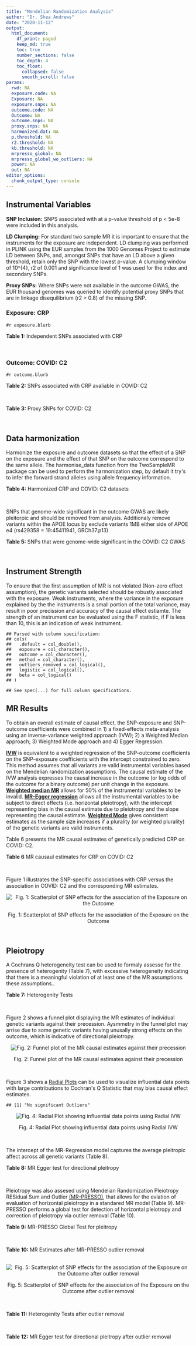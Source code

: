 ```yaml
---
title: "Mendelian Randomization Analysis"
author: "Dr. Shea Andrews"
date: "2020-11-12"
output:
  html_document:
    df_print: paged
    keep_md: true
    toc: true
    number_sections: false
    toc_depth: 4
    toc_float:
      collapsed: false
      smooth_scroll: false
params:
  rwd: NA
  exposure.code: NA
  Exposure: NA
  exposure.snps: NA
  outcome.code: NA
  Outcome: NA
  outcome.snps: NA
  proxy.snps: NA
  harmonized.dat: NA
  p.threshold: NA
  r2.threshold: NA
  kb.threshold: NA
  mrpresso_global: NA
  mrpresso_global_wo_outliers: NA
  power: NA
  out: NA
editor_options:
  chunk_output_type: console
---
```







## Instrumental Variables
**SNP Inclusion:** SNPS associated with at a p-value threshold of p < 5e-8 were included in this analysis.
<br>

**LD Clumping:** For standard two sample MR it is important to ensure that the instruments for the exposure are independent. LD clumping was performed in PLINK using the EUR samples from the 1000 Genomes Project to estimate LD between SNPs, and, amongst SNPs that have an LD above a given threshold, retain only the SNP with the lowest p-value. A clumping window of 10^{4}, r2 of 0.001 and significance level of 1 was used for the index and secondary SNPs.
<br>

**Proxy SNPs:** Where SNPs were not available in the outcome GWAS, the EUR thousand genomes was queried to identify potential proxy SNPs that are in linkage disequilibrium (r2 > 0.8) of the missing SNP.
<br>

### Exposure: CRP
`#r exposure.blurb`
<br>

**Table 1:** Independent SNPs associated with CRP
<div data-pagedtable="false">
  <script data-pagedtable-source type="application/json">
{"columns":[{"label":["SNP"],"name":[1],"type":["chr"],"align":["left"]},{"label":["CHROM"],"name":[2],"type":["dbl"],"align":["right"]},{"label":["POS"],"name":[3],"type":["dbl"],"align":["right"]},{"label":["REF"],"name":[4],"type":["chr"],"align":["left"]},{"label":["ALT"],"name":[5],"type":["chr"],"align":["left"]},{"label":["AF"],"name":[6],"type":["dbl"],"align":["right"]},{"label":["BETA"],"name":[7],"type":["dbl"],"align":["right"]},{"label":["SE"],"name":[8],"type":["dbl"],"align":["right"]},{"label":["Z"],"name":[9],"type":["dbl"],"align":["right"]},{"label":["P"],"name":[10],"type":["dbl"],"align":["right"]},{"label":["N"],"name":[11],"type":["dbl"],"align":["right"]},{"label":["TRAIT"],"name":[12],"type":["chr"],"align":["left"]}],"data":[{"1":"rs75460349","2":"1","3":"27180088","4":"A","5":"C","6":"0.0261343","7":"-0.0865","8":"0.0139","9":"-6.223020","10":"4.876703e-10","11":"204402","12":"crp"},{"1":"rs4660293","2":"1","3":"40028180","4":"A","5":"G","6":"0.2534420","7":"0.0375","8":"0.0049","9":"7.653060","10":"1.962504e-14","11":"204402","12":"crp"},{"1":"rs13375019","2":"1","3":"66123136","4":"G","5":"C","6":"0.4093060","7":"-0.1037","8":"0.0042","9":"-24.690476","10":"1.353580e-134","11":"204402","12":"crp"},{"1":"rs469773","2":"1","3":"91530259","4":"C","5":"T","6":"0.1543770","7":"-0.0339","8":"0.0051","9":"-6.647059","10":"2.990076e-11","11":"204402","12":"crp"},{"1":"rs2228145","2":"1","3":"154426970","4":"A","5":"C","6":"0.3575370","7":"-0.0899","8":"0.0042","9":"-21.404800","10":"1.206354e-101","11":"204402","12":"crp"},{"1":"rs144970957","2":"1","3":"159514964","4":"T","5":"C","6":"0.0457184","7":"-0.1609","8":"0.0146","9":"-11.020500","10":"3.042016e-28","11":"204402","12":"crp"},{"1":"rs148692790","2":"1","3":"159574640","4":"C","5":"T","6":"0.0266594","7":"0.1346","8":"0.0169","9":"7.964497","10":"1.658972e-15","11":"204402","12":"crp"},{"1":"rs139779660","2":"1","3":"159579230","4":"C","5":"T","6":"0.0115370","7":"0.1275","8":"0.0140","9":"9.107143","10":"8.457998e-20","11":"204402","12":"crp"},{"1":"rs2592887","2":"1","3":"159652939","4":"C","5":"T","6":"0.4187020","7":"-0.1578","8":"0.0042","9":"-37.571429","10":"0.000000e+00","11":"204402","12":"crp"},{"1":"rs67090117","2":"1","3":"247602308","4":"T","5":"G","6":"0.6217170","7":"0.0427","8":"0.0042","9":"10.166700","10":"2.793037e-24","11":"204402","12":"crp"},{"1":"rs62105327","2":"2","3":"639060","4":"T","5":"A","6":"0.8291700","7":"0.0320","8":"0.0054","9":"5.925926","10":"3.105426e-09","11":"204402","12":"crp"},{"1":"rs1260326","2":"2","3":"27730940","4":"T","5":"C","6":"0.6136610","7":"-0.0692","8":"0.0042","9":"-16.476200","10":"5.440692e-61","11":"204402","12":"crp"},{"1":"rs1115282","2":"2","3":"102890970","4":"T","5":"C","6":"0.5109330","7":"-0.0245","8":"0.0041","9":"-5.975610","10":"2.292311e-09","11":"204402","12":"crp"},{"1":"rs6734238","2":"2","3":"113841030","4":"A","5":"G","6":"0.3210010","7":"0.0457","8":"0.0041","9":"11.146300","10":"7.461138e-29","11":"204402","12":"crp"},{"1":"rs10049413","2":"3","3":"49892896","4":"A","5":"G","6":"0.3288520","7":"0.0282","8":"0.0045","9":"6.266670","10":"3.688586e-10","11":"204402","12":"crp"},{"1":"rs7356034","2":"3","3":"170732599","4":"G","5":"A","6":"0.2784630","7":"0.0268","8":"0.0045","9":"5.955556","10":"2.591898e-09","11":"204402","12":"crp"},{"1":"rs34471628","2":"5","3":"172196752","4":"A","5":"G","6":"0.0240942","7":"0.0774","8":"0.0117","9":"6.615380","10":"3.705869e-11","11":"204402","12":"crp"},{"1":"rs3763312","2":"6","3":"32376348","4":"G","5":"A","6":"0.1771850","7":"0.0386","8":"0.0066","9":"5.848485","10":"4.960708e-09","11":"204402","12":"crp"},{"1":"rs1490384","2":"6","3":"126851160","4":"C","5":"T","6":"0.4587440","7":"-0.0260","8":"0.0041","9":"-6.341463","10":"2.275928e-10","11":"204402","12":"crp"},{"1":"rs13241897","2":"7","3":"22745351","4":"A","5":"G","6":"0.4708140","7":"-0.0312","8":"0.0042","9":"-7.428570","10":"1.097768e-13","11":"204402","12":"crp"},{"1":"rs12673996","2":"7","3":"22833400","4":"C","5":"T","6":"0.2511770","7":"-0.0284","8":"0.0050","9":"-5.680000","10":"1.346947e-08","11":"204402","12":"crp"},{"1":"rs7797566","2":"7","3":"72896395","4":"A","5":"C","6":"0.1324860","7":"-0.0499","8":"0.0064","9":"-7.796880","10":"6.345904e-15","11":"204402","12":"crp"},{"1":"rs7012637","2":"8","3":"9173209","4":"G","5":"A","6":"0.4572100","7":"0.0542","8":"0.0043","9":"12.604651","10":"1.990513e-36","11":"204402","12":"crp"},{"1":"rs6987444","2":"8","3":"117076315","4":"G","5":"A","6":"0.6202620","7":"0.0343","8":"0.0042","9":"8.166667","10":"3.170273e-16","11":"204402","12":"crp"},{"1":"rs10956251","2":"8","3":"126513330","4":"C","5":"T","6":"0.1465770","7":"0.0382","8":"0.0064","9":"5.968750","10":"2.390781e-09","11":"204402","12":"crp"},{"1":"rs505922","2":"9","3":"136149229","4":"T","5":"C","6":"0.4012730","7":"0.0263","8":"0.0043","9":"6.116280","10":"9.578553e-10","11":"204402","12":"crp"},{"1":"rs10832027","2":"11","3":"13357183","4":"G","5":"A","6":"0.6097210","7":"0.0273","8":"0.0043","9":"6.348837","10":"2.169485e-10","11":"204402","12":"crp"},{"1":"rs4752829","2":"11","3":"47396654","4":"G","5":"A","6":"0.2721820","7":"-0.0264","8":"0.0046","9":"-5.739130","10":"9.516391e-09","11":"204402","12":"crp"},{"1":"rs1582763","2":"11","3":"60021948","4":"G","5":"A","6":"0.3276300","7":"-0.0264","8":"0.0043","9":"-6.139535","10":"8.276345e-10","11":"204402","12":"crp"},{"1":"rs12813389","2":"12","3":"95913562","4":"A","5":"T","6":"0.5117350","7":"0.0329","8":"0.0041","9":"8.024390","10":"1.020315e-15","11":"204402","12":"crp"},{"1":"rs7135240","2":"12","3":"103535020","4":"G","5":"A","6":"0.5102260","7":"-0.0253","8":"0.0041","9":"-6.170732","10":"6.797468e-10","11":"204402","12":"crp"},{"1":"rs2393794","2":"12","3":"121378976","4":"T","5":"C","6":"0.1782090","7":"0.0339","8":"0.0057","9":"5.947370","10":"2.724876e-09","11":"204402","12":"crp"},{"1":"rs7979478","2":"12","3":"121420263","4":"A","5":"G","6":"0.6017260","7":"0.1478","8":"0.0042","9":"35.190500","10":"2.796532e-271","11":"204402","12":"crp"},{"1":"rs2239222","2":"14","3":"73011885","4":"A","5":"G","6":"0.3782210","7":"0.0379","8":"0.0044","9":"8.613640","10":"7.077895e-18","11":"204402","12":"crp"},{"1":"rs112635299","2":"14","3":"94838142","4":"G","5":"T","6":"0.0163517","7":"-0.1066","8":"0.0168","9":"-6.345238","10":"2.220817e-10","11":"204402","12":"crp"},{"1":"rs1189402","2":"15","3":"53728154","4":"A","5":"G","6":"0.3472780","7":"-0.0250","8":"0.0042","9":"-5.952380","10":"2.642694e-09","11":"204402","12":"crp"},{"1":"rs340005","2":"15","3":"60878030","4":"G","5":"A","6":"0.6597020","7":"0.0363","8":"0.0043","9":"8.441860","10":"3.123261e-17","11":"204402","12":"crp"},{"1":"rs116971887","2":"16","3":"51170026","4":"G","5":"T","6":"0.0297533","7":"-0.1128","8":"0.0122","9":"-9.245902","10":"2.332656e-20","11":"204402","12":"crp"},{"1":"rs2110840","2":"16","3":"51410819","4":"C","5":"A","6":"0.1966620","7":"-0.0586","8":"0.0075","9":"-7.813333","10":"5.569505e-15","11":"204402","12":"crp"},{"1":"rs8047395","2":"16","3":"53798523","4":"G","5":"A","6":"0.5509680","7":"0.0258","8":"0.0042","9":"6.142857","10":"8.105017e-10","11":"204402","12":"crp"},{"1":"rs1292056","2":"17","3":"57959047","4":"C","5":"T","6":"0.4335060","7":"-0.0229","8":"0.0042","9":"-5.452381","10":"4.969984e-08","11":"204402","12":"crp"},{"1":"rs2384955","2":"17","3":"72695167","4":"T","5":"C","6":"0.8041580","7":"0.0384","8":"0.0059","9":"6.508470","10":"7.591775e-11","11":"204402","12":"crp"},{"1":"rs2542160","2":"18","3":"12789246","4":"G","5":"C","6":"0.3637020","7":"0.0264","8":"0.0044","9":"6.000000","10":"1.973175e-09","11":"204402","12":"crp"},{"1":"rs2972558","2":"19","3":"45356141","4":"C","5":"T","6":"0.6940570","7":"-0.0392","8":"0.0050","9":"-7.840000","10":"4.505464e-15","11":"204402","12":"crp"},{"1":"rs429358","2":"19","3":"45411941","4":"T","5":"C","6":"0.1318100","7":"-0.2467","8":"0.0064","9":"-38.546900","10":"0.000000e+00","11":"204402","12":"crp"},{"1":"rs1800961","2":"20","3":"43042364","4":"C","5":"T","6":"0.0270712","7":"-0.0990","8":"0.0125","9":"-7.920000","10":"2.375106e-15","11":"204402","12":"crp"},{"1":"rs4817984","2":"21","3":"40465066","4":"C","5":"A","6":"0.2919560","7":"-0.0391","8":"0.0047","9":"-8.319149","10":"8.859716e-17","11":"204402","12":"crp"},{"1":"rs4821816","2":"22","3":"39113134","4":"G","5":"A","6":"0.3241180","7":"-0.0276","8":"0.0044","9":"-6.272727","10":"3.547780e-10","11":"204402","12":"crp"}],"options":{"columns":{"min":{},"max":[10]},"rows":{"min":[10],"max":[10]},"pages":{}}}
  </script>
</div>
<br>

### Outcome: COVID: C2
`#r outcome.blurb`
<br>

**Table 2:** SNPs associated with CRP avaliable in COVID: C2
<div data-pagedtable="false">
  <script data-pagedtable-source type="application/json">
{"columns":[{"label":["SNP"],"name":[1],"type":["chr"],"align":["left"]},{"label":["CHROM"],"name":[2],"type":["dbl"],"align":["right"]},{"label":["POS"],"name":[3],"type":["dbl"],"align":["right"]},{"label":["REF"],"name":[4],"type":["chr"],"align":["left"]},{"label":["ALT"],"name":[5],"type":["chr"],"align":["left"]},{"label":["AF"],"name":[6],"type":["dbl"],"align":["right"]},{"label":["BETA"],"name":[7],"type":["dbl"],"align":["right"]},{"label":["SE"],"name":[8],"type":["dbl"],"align":["right"]},{"label":["Z"],"name":[9],"type":["dbl"],"align":["right"]},{"label":["P"],"name":[10],"type":["dbl"],"align":["right"]},{"label":["N"],"name":[11],"type":["dbl"],"align":["right"]},{"label":["TRAIT"],"name":[12],"type":["chr"],"align":["left"]}],"data":[{"1":"rs75460349","2":"1","3":"27180088","4":"A","5":"C","6":"0.03775","7":"0.04868500","8":"0.050320","9":"0.96750795","10":"3.333e-01","11":"1023192","12":"covid_vs._population__eur"},{"1":"rs4660293","2":"1","3":"40028180","4":"A","5":"G","6":"0.23920","7":"0.02453400","8":"0.016642","9":"1.47422185","10":"1.404e-01","11":"1299010","12":"covid_vs._population__eur"},{"1":"rs13375019","2":"1","3":"66123136","4":"G","5":"C","6":"0.39720","7":"0.00846270","8":"0.018245","9":"0.46383667","10":"6.428e-01","11":"1246028","12":"covid_vs._population__eur"},{"1":"rs469773","2":"1","3":"91530259","4":"C","5":"T","6":"0.20400","7":"-0.02348800","8":"0.018155","9":"-1.29374828","10":"1.958e-01","11":"1298046","12":"covid_vs._population__eur"},{"1":"rs2228145","2":"1","3":"154426970","4":"A","5":"C","6":"0.37280","7":"-0.03841300","8":"0.015475","9":"-2.48226171","10":"1.305e-02","11":"1017937","12":"covid_vs._population__eur"},{"1":"rs144970957","2":"1","3":"159514964","4":"T","5":"C","6":"0.03472","7":"0.06556300","8":"0.052424","9":"1.25062948","10":"2.111e-01","11":"1282371","12":"covid_vs._population__eur"},{"1":"rs148692790","2":"1","3":"159574640","4":"C","5":"T","6":"0.02880","7":"0.02709200","8":"0.057557","9":"0.47069861","10":"6.379e-01","11":"1240114","12":"covid_vs._population__eur"},{"1":"rs139779660","2":"1","3":"159579230","4":"C","5":"T","6":"0.02434","7":"-0.00290310","8":"0.063165","9":"-0.04596058","10":"9.633e-01","11":"1239449","12":"covid_vs._population__eur"},{"1":"rs2592887","2":"1","3":"159652939","4":"C","5":"T","6":"0.40650","7":"0.01691900","8":"0.016903","9":"1.00094658","10":"3.169e-01","11":"1273915","12":"covid_vs._population__eur"},{"1":"rs67090117","2":"1","3":"247602308","4":"T","5":"G","6":"0.53520","7":"0.01032200","8":"0.023146","9":"0.44595178","10":"6.556e-01","11":"853034","12":"covid_vs._population__eur"},{"1":"rs62105327","2":"2","3":"639060","4":"T","5":"A","6":"0.83070","7":"-0.00779570","8":"0.024054","9":"-0.32409163","10":"7.459e-01","11":"1183213","12":"covid_vs._population__eur"},{"1":"rs1260326","2":"2","3":"27730940","4":"T","5":"C","6":"0.62350","7":"-0.00191970","8":"0.014609","9":"-0.13140530","10":"8.955e-01","11":"1298046","12":"covid_vs._population__eur"},{"1":"rs1115282","2":"2","3":"102890970","4":"T","5":"C","6":"0.47590","7":"0.02351700","8":"0.016490","9":"1.42613705","10":"1.538e-01","11":"1278870","12":"covid_vs._population__eur"},{"1":"rs6734238","2":"2","3":"113841030","4":"A","5":"G","6":"0.38730","7":"-0.00715350","8":"0.014540","9":"-0.49198762","10":"6.227e-01","11":"1298710","12":"covid_vs._population__eur"},{"1":"rs10049413","2":"3","3":"49892896","4":"A","5":"G","6":"0.32650","7":"-0.01747400","8":"0.018434","9":"-0.94792232","10":"3.432e-01","11":"636204","12":"covid_vs._population__eur"},{"1":"rs7356034","2":"3","3":"170732599","4":"G","5":"A","6":"0.27760","7":"0.01329000","8":"0.015776","9":"0.84241886","10":"3.996e-01","11":"1298710","12":"covid_vs._population__eur"},{"1":"rs34471628","2":"5","3":"172196752","4":"A","5":"G","6":"0.04497","7":"-0.00920120","8":"0.037884","9":"-0.24287826","10":"8.081e-01","11":"1299010","12":"covid_vs._population__eur"},{"1":"rs3763312","2":"6","3":"32376348","4":"G","5":"A","6":"0.21220","7":"-0.02025900","8":"0.018109","9":"-1.11872550","10":"2.633e-01","11":"1273139","12":"covid_vs._population__eur"},{"1":"rs1490384","2":"6","3":"126851160","4":"C","5":"T","6":"0.49240","7":"0.00725180","8":"0.014228","9":"0.50968513","10":"6.103e-01","11":"1299010","12":"covid_vs._population__eur"},{"1":"rs13241897","2":"7","3":"22745351","4":"A","5":"G","6":"0.48610","7":"0.01105400","8":"0.015313","9":"0.72187031","10":"4.704e-01","11":"1288654","12":"covid_vs._population__eur"},{"1":"rs12673996","2":"7","3":"22833400","4":"C","5":"T","6":"0.23190","7":"-0.02791700","8":"0.018379","9":"-1.51896186","10":"1.288e-01","11":"1288654","12":"covid_vs._population__eur"},{"1":"rs7797566","2":"7","3":"72896395","4":"A","5":"C","6":"0.12750","7":"-0.07123500","8":"0.024318","9":"-2.92931162","10":"3.397e-03","11":"1263083","12":"covid_vs._population__eur"},{"1":"rs7012637","2":"8","3":"9173209","4":"G","5":"A","6":"0.47150","7":"0.01981000","8":"0.016557","9":"1.19647279","10":"2.315e-01","11":"1279534","12":"covid_vs._population__eur"},{"1":"rs6987444","2":"8","3":"117076315","4":"G","5":"A","6":"0.61120","7":"-0.00860880","8":"0.015121","9":"-0.56932743","10":"5.691e-01","11":"1298710","12":"covid_vs._population__eur"},{"1":"rs10956251","2":"8","3":"126513330","4":"C","5":"T","6":"0.15360","7":"-0.00993660","8":"0.024309","9":"-0.40876219","10":"6.827e-01","11":"1279534","12":"covid_vs._population__eur"},{"1":"rs505922","2":"9","3":"136149229","4":"T","5":"C","6":"0.34350","7":"0.09199500","8":"0.015080","9":"6.10046000","10":"1.058e-09","11":"1298710","12":"covid_vs._population__eur"},{"1":"rs10832027","2":"11","3":"13357183","4":"G","5":"A","6":"0.65210","7":"0.00188100","8":"0.015426","9":"0.12193699","10":"9.029e-01","11":"1298710","12":"covid_vs._population__eur"},{"1":"rs4752829","2":"11","3":"47396654","4":"G","5":"A","6":"0.31010","7":"-0.00075771","8":"0.015952","9":"-0.04749937","10":"9.621e-01","11":"1298710","12":"covid_vs._population__eur"},{"1":"rs1582763","2":"11","3":"60021948","4":"G","5":"A","6":"0.36550","7":"-0.01060300","8":"0.014723","9":"-0.72016573","10":"4.714e-01","11":"1298710","12":"covid_vs._population__eur"},{"1":"rs12813389","2":"12","3":"95913562","4":"A","5":"T","6":"0.54850","7":"-0.01657600","8":"0.014695","9":"-1.12800272","10":"2.593e-01","11":"1059999","12":"covid_vs._population__eur"},{"1":"rs7135240","2":"12","3":"103535020","4":"G","5":"A","6":"0.52050","7":"-0.00215180","8":"0.016164","9":"-0.13312299","10":"8.941e-01","11":"1013500","12":"covid_vs._population__eur"},{"1":"rs2393794","2":"12","3":"121378976","4":"T","5":"C","6":"0.17610","7":"0.00220480","8":"0.020092","9":"0.10973522","10":"9.126e-01","11":"1288654","12":"covid_vs._population__eur"},{"1":"rs7979478","2":"12","3":"121420263","4":"A","5":"G","6":"0.59660","7":"-0.01485700","8":"0.017321","9":"-0.85774493","10":"3.910e-01","11":"806998","12":"covid_vs._population__eur"},{"1":"rs2239222","2":"14","3":"73011885","4":"A","5":"G","6":"0.35520","7":"0.00150890","8":"0.017108","9":"0.08819850","10":"9.297e-01","11":"1279534","12":"covid_vs._population__eur"},{"1":"rs112635299","2":"14","3":"94838142","4":"G","5":"T","6":"0.02419","7":"-0.04536200","8":"0.057172","9":"-0.79343035","10":"4.275e-01","11":"1294231","12":"covid_vs._population__eur"},{"1":"rs1189402","2":"15","3":"53728154","4":"A","5":"G","6":"0.38790","7":"-0.01880400","8":"0.016867","9":"-1.11483963","10":"2.649e-01","11":"1279534","12":"covid_vs._population__eur"},{"1":"rs340005","2":"15","3":"60878030","4":"G","5":"A","6":"0.65130","7":"0.00601610","8":"0.015887","9":"0.37868068","10":"7.049e-01","11":"1289590","12":"covid_vs._population__eur"},{"1":"rs116971887","2":"16","3":"51170026","4":"G","5":"T","6":"0.04897","7":"0.01425800","8":"0.036259","9":"0.39322651","10":"6.941e-01","11":"1288954","12":"covid_vs._population__eur"},{"1":"rs2110840","2":"16","3":"51410819","4":"C","5":"A","6":"0.20070","7":"0.01813400","8":"0.022716","9":"0.79829195","10":"4.247e-01","11":"1278870","12":"covid_vs._population__eur"},{"1":"rs8047395","2":"16","3":"53798523","4":"G","5":"A","6":"0.50980","7":"0.01038800","8":"0.014307","9":"0.72607814","10":"4.678e-01","11":"1298710","12":"covid_vs._population__eur"},{"1":"rs1292056","2":"17","3":"57959047","4":"C","5":"T","6":"0.43600","7":"-0.02015500","8":"0.019351","9":"-1.04154824","10":"2.976e-01","11":"970879","12":"covid_vs._population__eur"},{"1":"rs2384955","2":"17","3":"72695167","4":"T","5":"C","6":"0.81510","7":"0.00058312","8":"0.021177","9":"0.02753553","10":"9.780e-01","11":"1288654","12":"covid_vs._population__eur"},{"1":"rs2542160","2":"18","3":"12789246","4":"G","5":"C","6":"0.36760","7":"0.01505900","8":"0.014877","9":"1.01223365","10":"3.114e-01","11":"1298707","12":"covid_vs._population__eur"},{"1":"rs2972558","2":"19","3":"45356141","4":"C","5":"T","6":"0.69040","7":"0.02508900","8":"0.017893","9":"1.40216845","10":"1.609e-01","11":"1279534","12":"covid_vs._population__eur"},{"1":"rs429358","2":"19","3":"45411941","4":"T","5":"C","6":"0.16270","7":"0.02523000","8":"0.022425","9":"1.12508361","10":"2.606e-01","11":"1023556","12":"covid_vs._population__eur"},{"1":"rs1800961","2":"20","3":"43042364","4":"C","5":"T","6":"0.04431","7":"-0.07702800","8":"0.041685","9":"-1.84785894","10":"6.462e-02","11":"1299010","12":"covid_vs._population__eur"},{"1":"rs4817984","2":"21","3":"40465066","4":"C","5":"A","6":"0.28290","7":"-0.00725340","8":"0.017922","9":"-0.40472046","10":"6.857e-01","11":"1013500","12":"covid_vs._population__eur"},{"1":"rs4821816","2":"22","3":"39113134","4":"G","5":"A","6":"0.31660","7":"-0.03122700","8":"0.016661","9":"-1.87425725","10":"6.089e-02","11":"1288654","12":"covid_vs._population__eur"}],"options":{"columns":{"min":{},"max":[10]},"rows":{"min":[10],"max":[10]},"pages":{}}}
  </script>
</div>
<br>

**Table 3:** Proxy SNPs for COVID: C2
<div data-pagedtable="false">
  <script data-pagedtable-source type="application/json">
{"columns":[{"label":["proxy.outcome"],"name":[1],"type":["lgl"],"align":["right"]},{"label":["target_snp"],"name":[2],"type":["lgl"],"align":["right"]},{"label":["proxy_snp"],"name":[3],"type":["lgl"],"align":["right"]},{"label":["ld.r2"],"name":[4],"type":["lgl"],"align":["right"]},{"label":["Dprime"],"name":[5],"type":["lgl"],"align":["right"]},{"label":["ref.proxy"],"name":[6],"type":["lgl"],"align":["right"]},{"label":["alt.proxy"],"name":[7],"type":["lgl"],"align":["right"]},{"label":["CHROM"],"name":[8],"type":["lgl"],"align":["right"]},{"label":["POS"],"name":[9],"type":["lgl"],"align":["right"]},{"label":["ALT.proxy"],"name":[10],"type":["lgl"],"align":["right"]},{"label":["REF.proxy"],"name":[11],"type":["lgl"],"align":["right"]},{"label":["AF"],"name":[12],"type":["lgl"],"align":["right"]},{"label":["BETA"],"name":[13],"type":["lgl"],"align":["right"]},{"label":["SE"],"name":[14],"type":["lgl"],"align":["right"]},{"label":["P"],"name":[15],"type":["lgl"],"align":["right"]},{"label":["N"],"name":[16],"type":["lgl"],"align":["right"]},{"label":["ref"],"name":[17],"type":["lgl"],"align":["right"]},{"label":["alt"],"name":[18],"type":["lgl"],"align":["right"]},{"label":["ALT"],"name":[19],"type":["lgl"],"align":["right"]},{"label":["REF"],"name":[20],"type":["lgl"],"align":["right"]},{"label":["PHASE"],"name":[21],"type":["lgl"],"align":["right"]}],"data":[{"1":"NA","2":"NA","3":"NA","4":"NA","5":"NA","6":"NA","7":"NA","8":"NA","9":"NA","10":"NA","11":"NA","12":"NA","13":"NA","14":"NA","15":"NA","16":"NA","17":"NA","18":"NA","19":"NA","20":"NA","21":"NA"}],"options":{"columns":{"min":{},"max":[10]},"rows":{"min":[10],"max":[10]},"pages":{}}}
  </script>
</div>
<br>

## Data harmonization
Harmonize the exposure and outcome datasets so that the effect of a SNP on the exposure and the effect of that SNP on the outcome correspond to the same allele. The harmonise_data function from the TwoSampleMR package can be used to perform the harmonization step, by default it try's to infer the forward strand alleles using allele frequency information.
<br>

**Table 4:** Harmonized CRP and COVID: C2 datasets
<div data-pagedtable="false">
  <script data-pagedtable-source type="application/json">
{"columns":[{"label":["SNP"],"name":[1],"type":["chr"],"align":["left"]},{"label":["effect_allele.exposure"],"name":[2],"type":["chr"],"align":["left"]},{"label":["other_allele.exposure"],"name":[3],"type":["chr"],"align":["left"]},{"label":["effect_allele.outcome"],"name":[4],"type":["chr"],"align":["left"]},{"label":["other_allele.outcome"],"name":[5],"type":["chr"],"align":["left"]},{"label":["beta.exposure"],"name":[6],"type":["dbl"],"align":["right"]},{"label":["beta.outcome"],"name":[7],"type":["dbl"],"align":["right"]},{"label":["eaf.exposure"],"name":[8],"type":["dbl"],"align":["right"]},{"label":["eaf.outcome"],"name":[9],"type":["dbl"],"align":["right"]},{"label":["remove"],"name":[10],"type":["lgl"],"align":["right"]},{"label":["palindromic"],"name":[11],"type":["lgl"],"align":["right"]},{"label":["ambiguous"],"name":[12],"type":["lgl"],"align":["right"]},{"label":["id.outcome"],"name":[13],"type":["chr"],"align":["left"]},{"label":["chr.outcome"],"name":[14],"type":["dbl"],"align":["right"]},{"label":["pos.outcome"],"name":[15],"type":["dbl"],"align":["right"]},{"label":["se.outcome"],"name":[16],"type":["dbl"],"align":["right"]},{"label":["z.outcome"],"name":[17],"type":["dbl"],"align":["right"]},{"label":["pval.outcome"],"name":[18],"type":["dbl"],"align":["right"]},{"label":["samplesize.outcome"],"name":[19],"type":["dbl"],"align":["right"]},{"label":["outcome"],"name":[20],"type":["chr"],"align":["left"]},{"label":["mr_keep.outcome"],"name":[21],"type":["lgl"],"align":["right"]},{"label":["pval_origin.outcome"],"name":[22],"type":["chr"],"align":["left"]},{"label":["chr.exposure"],"name":[23],"type":["dbl"],"align":["right"]},{"label":["pos.exposure"],"name":[24],"type":["dbl"],"align":["right"]},{"label":["se.exposure"],"name":[25],"type":["dbl"],"align":["right"]},{"label":["z.exposure"],"name":[26],"type":["dbl"],"align":["right"]},{"label":["pval.exposure"],"name":[27],"type":["dbl"],"align":["right"]},{"label":["samplesize.exposure"],"name":[28],"type":["dbl"],"align":["right"]},{"label":["exposure"],"name":[29],"type":["chr"],"align":["left"]},{"label":["mr_keep.exposure"],"name":[30],"type":["lgl"],"align":["right"]},{"label":["pval_origin.exposure"],"name":[31],"type":["chr"],"align":["left"]},{"label":["id.exposure"],"name":[32],"type":["chr"],"align":["left"]},{"label":["action"],"name":[33],"type":["dbl"],"align":["right"]},{"label":["mr_keep"],"name":[34],"type":["lgl"],"align":["right"]},{"label":["pt"],"name":[35],"type":["dbl"],"align":["right"]},{"label":["pleitropy_keep"],"name":[36],"type":["lgl"],"align":["right"]},{"label":["mrpresso_RSSobs"],"name":[37],"type":["lgl"],"align":["right"]},{"label":["mrpresso_pval"],"name":[38],"type":["lgl"],"align":["right"]},{"label":["mrpresso_keep"],"name":[39],"type":["lgl"],"align":["right"]}],"data":[{"1":"rs10049413","2":"G","3":"A","4":"G","5":"A","6":"0.0282","7":"-0.01747400","8":"0.3288520","9":"0.32650","10":"FALSE","11":"FALSE","12":"FALSE","13":"o5CJFl","14":"3","15":"49892896","16":"0.018434","17":"-0.94792232","18":"3.432e-01","19":"636204","20":"covidhgi2020anaC2v4eur","21":"TRUE","22":"reported","23":"3","24":"49892896","25":"0.0045","26":"6.266670","27":"3.688586e-10","28":"204402","29":"Ligthart2018crp","30":"TRUE","31":"reported","32":"r5ZVY8","33":"2","34":"TRUE","35":"5e-08","36":"TRUE","37":"NA","38":"NA","39":"TRUE"},{"1":"rs10832027","2":"A","3":"G","4":"A","5":"G","6":"0.0273","7":"0.00188100","8":"0.6097210","9":"0.65210","10":"FALSE","11":"FALSE","12":"FALSE","13":"o5CJFl","14":"11","15":"13357183","16":"0.015426","17":"0.12193699","18":"9.029e-01","19":"1298710","20":"covidhgi2020anaC2v4eur","21":"TRUE","22":"reported","23":"11","24":"13357183","25":"0.0043","26":"6.348837","27":"2.169485e-10","28":"204402","29":"Ligthart2018crp","30":"TRUE","31":"reported","32":"r5ZVY8","33":"2","34":"TRUE","35":"5e-08","36":"TRUE","37":"NA","38":"NA","39":"TRUE"},{"1":"rs10956251","2":"T","3":"C","4":"T","5":"C","6":"0.0382","7":"-0.00993660","8":"0.1465770","9":"0.15360","10":"FALSE","11":"FALSE","12":"FALSE","13":"o5CJFl","14":"8","15":"126513330","16":"0.024309","17":"-0.40876219","18":"6.827e-01","19":"1279534","20":"covidhgi2020anaC2v4eur","21":"TRUE","22":"reported","23":"8","24":"126513330","25":"0.0064","26":"5.968750","27":"2.390781e-09","28":"204402","29":"Ligthart2018crp","30":"TRUE","31":"reported","32":"r5ZVY8","33":"2","34":"TRUE","35":"5e-08","36":"TRUE","37":"NA","38":"NA","39":"TRUE"},{"1":"rs1115282","2":"C","3":"T","4":"C","5":"T","6":"-0.0245","7":"0.02351700","8":"0.5109330","9":"0.47590","10":"FALSE","11":"FALSE","12":"FALSE","13":"o5CJFl","14":"2","15":"102890970","16":"0.016490","17":"1.42613705","18":"1.538e-01","19":"1278870","20":"covidhgi2020anaC2v4eur","21":"TRUE","22":"reported","23":"2","24":"102890970","25":"0.0041","26":"-5.975610","27":"2.292311e-09","28":"204402","29":"Ligthart2018crp","30":"TRUE","31":"reported","32":"r5ZVY8","33":"2","34":"TRUE","35":"5e-08","36":"TRUE","37":"NA","38":"NA","39":"TRUE"},{"1":"rs112635299","2":"T","3":"G","4":"T","5":"G","6":"-0.1066","7":"-0.04536200","8":"0.0163517","9":"0.02419","10":"FALSE","11":"FALSE","12":"FALSE","13":"o5CJFl","14":"14","15":"94838142","16":"0.057172","17":"-0.79343035","18":"4.275e-01","19":"1294231","20":"covidhgi2020anaC2v4eur","21":"TRUE","22":"reported","23":"14","24":"94838142","25":"0.0168","26":"-6.345238","27":"2.220817e-10","28":"204402","29":"Ligthart2018crp","30":"TRUE","31":"reported","32":"r5ZVY8","33":"2","34":"TRUE","35":"5e-08","36":"TRUE","37":"NA","38":"NA","39":"TRUE"},{"1":"rs116971887","2":"T","3":"G","4":"T","5":"G","6":"-0.1128","7":"0.01425800","8":"0.0297533","9":"0.04897","10":"FALSE","11":"FALSE","12":"FALSE","13":"o5CJFl","14":"16","15":"51170026","16":"0.036259","17":"0.39322651","18":"6.941e-01","19":"1288954","20":"covidhgi2020anaC2v4eur","21":"TRUE","22":"reported","23":"16","24":"51170026","25":"0.0122","26":"-9.245902","27":"2.332656e-20","28":"204402","29":"Ligthart2018crp","30":"TRUE","31":"reported","32":"r5ZVY8","33":"2","34":"TRUE","35":"5e-08","36":"TRUE","37":"NA","38":"NA","39":"TRUE"},{"1":"rs1189402","2":"G","3":"A","4":"G","5":"A","6":"-0.0250","7":"-0.01880400","8":"0.3472780","9":"0.38790","10":"FALSE","11":"FALSE","12":"FALSE","13":"o5CJFl","14":"15","15":"53728154","16":"0.016867","17":"-1.11483963","18":"2.649e-01","19":"1279534","20":"covidhgi2020anaC2v4eur","21":"TRUE","22":"reported","23":"15","24":"53728154","25":"0.0042","26":"-5.952380","27":"2.642694e-09","28":"204402","29":"Ligthart2018crp","30":"TRUE","31":"reported","32":"r5ZVY8","33":"2","34":"TRUE","35":"5e-08","36":"TRUE","37":"NA","38":"NA","39":"TRUE"},{"1":"rs1260326","2":"C","3":"T","4":"C","5":"T","6":"-0.0692","7":"-0.00191970","8":"0.6136610","9":"0.62350","10":"FALSE","11":"FALSE","12":"FALSE","13":"o5CJFl","14":"2","15":"27730940","16":"0.014609","17":"-0.13140530","18":"8.955e-01","19":"1298046","20":"covidhgi2020anaC2v4eur","21":"TRUE","22":"reported","23":"2","24":"27730940","25":"0.0042","26":"-16.476200","27":"5.440692e-61","28":"204402","29":"Ligthart2018crp","30":"TRUE","31":"reported","32":"r5ZVY8","33":"2","34":"TRUE","35":"5e-08","36":"TRUE","37":"NA","38":"NA","39":"TRUE"},{"1":"rs12673996","2":"T","3":"C","4":"T","5":"C","6":"-0.0284","7":"-0.02791700","8":"0.2511770","9":"0.23190","10":"FALSE","11":"FALSE","12":"FALSE","13":"o5CJFl","14":"7","15":"22833400","16":"0.018379","17":"-1.51896186","18":"1.288e-01","19":"1288654","20":"covidhgi2020anaC2v4eur","21":"TRUE","22":"reported","23":"7","24":"22833400","25":"0.0050","26":"-5.680000","27":"1.346947e-08","28":"204402","29":"Ligthart2018crp","30":"TRUE","31":"reported","32":"r5ZVY8","33":"2","34":"TRUE","35":"5e-08","36":"TRUE","37":"NA","38":"NA","39":"TRUE"},{"1":"rs12813389","2":"T","3":"A","4":"T","5":"A","6":"0.0329","7":"-0.01657600","8":"0.5117350","9":"0.54850","10":"FALSE","11":"TRUE","12":"TRUE","13":"o5CJFl","14":"12","15":"95913562","16":"0.014695","17":"-1.12800272","18":"2.593e-01","19":"1059999","20":"covidhgi2020anaC2v4eur","21":"TRUE","22":"reported","23":"12","24":"95913562","25":"0.0041","26":"8.024390","27":"1.020315e-15","28":"204402","29":"Ligthart2018crp","30":"TRUE","31":"reported","32":"r5ZVY8","33":"2","34":"FALSE","35":"5e-08","36":"TRUE","37":"NA","38":"NA","39":"NA"},{"1":"rs1292056","2":"T","3":"C","4":"T","5":"C","6":"-0.0229","7":"-0.02015500","8":"0.4335060","9":"0.43600","10":"FALSE","11":"FALSE","12":"FALSE","13":"o5CJFl","14":"17","15":"57959047","16":"0.019351","17":"-1.04154824","18":"2.976e-01","19":"970879","20":"covidhgi2020anaC2v4eur","21":"TRUE","22":"reported","23":"17","24":"57959047","25":"0.0042","26":"-5.452381","27":"4.969984e-08","28":"204402","29":"Ligthart2018crp","30":"TRUE","31":"reported","32":"r5ZVY8","33":"2","34":"TRUE","35":"5e-08","36":"TRUE","37":"NA","38":"NA","39":"TRUE"},{"1":"rs13241897","2":"G","3":"A","4":"G","5":"A","6":"-0.0312","7":"0.01105400","8":"0.4708140","9":"0.48610","10":"FALSE","11":"FALSE","12":"FALSE","13":"o5CJFl","14":"7","15":"22745351","16":"0.015313","17":"0.72187031","18":"4.704e-01","19":"1288654","20":"covidhgi2020anaC2v4eur","21":"TRUE","22":"reported","23":"7","24":"22745351","25":"0.0042","26":"-7.428570","27":"1.097768e-13","28":"204402","29":"Ligthart2018crp","30":"TRUE","31":"reported","32":"r5ZVY8","33":"2","34":"TRUE","35":"5e-08","36":"TRUE","37":"NA","38":"NA","39":"TRUE"},{"1":"rs13375019","2":"C","3":"G","4":"C","5":"G","6":"-0.1037","7":"0.00846270","8":"0.4093060","9":"0.39720","10":"FALSE","11":"TRUE","12":"FALSE","13":"o5CJFl","14":"1","15":"66123136","16":"0.018245","17":"0.46383667","18":"6.428e-01","19":"1246028","20":"covidhgi2020anaC2v4eur","21":"TRUE","22":"reported","23":"1","24":"66123136","25":"0.0042","26":"-24.690476","27":"1.353580e-134","28":"204402","29":"Ligthart2018crp","30":"TRUE","31":"reported","32":"r5ZVY8","33":"2","34":"TRUE","35":"5e-08","36":"TRUE","37":"NA","38":"NA","39":"TRUE"},{"1":"rs139779660","2":"T","3":"C","4":"T","5":"C","6":"0.1275","7":"-0.00290310","8":"0.0115370","9":"0.02434","10":"FALSE","11":"FALSE","12":"FALSE","13":"o5CJFl","14":"1","15":"159579230","16":"0.063165","17":"-0.04596058","18":"9.633e-01","19":"1239449","20":"covidhgi2020anaC2v4eur","21":"TRUE","22":"reported","23":"1","24":"159579230","25":"0.0140","26":"9.107143","27":"8.457998e-20","28":"204402","29":"Ligthart2018crp","30":"TRUE","31":"reported","32":"r5ZVY8","33":"2","34":"TRUE","35":"5e-08","36":"TRUE","37":"NA","38":"NA","39":"TRUE"},{"1":"rs144970957","2":"C","3":"T","4":"C","5":"T","6":"-0.1609","7":"0.06556300","8":"0.0457184","9":"0.03472","10":"FALSE","11":"FALSE","12":"FALSE","13":"o5CJFl","14":"1","15":"159514964","16":"0.052424","17":"1.25062948","18":"2.111e-01","19":"1282371","20":"covidhgi2020anaC2v4eur","21":"TRUE","22":"reported","23":"1","24":"159514964","25":"0.0146","26":"-11.020500","27":"3.042016e-28","28":"204402","29":"Ligthart2018crp","30":"TRUE","31":"reported","32":"r5ZVY8","33":"2","34":"TRUE","35":"5e-08","36":"TRUE","37":"NA","38":"NA","39":"TRUE"},{"1":"rs148692790","2":"T","3":"C","4":"T","5":"C","6":"0.1346","7":"0.02709200","8":"0.0266594","9":"0.02880","10":"FALSE","11":"FALSE","12":"FALSE","13":"o5CJFl","14":"1","15":"159574640","16":"0.057557","17":"0.47069861","18":"6.379e-01","19":"1240114","20":"covidhgi2020anaC2v4eur","21":"TRUE","22":"reported","23":"1","24":"159574640","25":"0.0169","26":"7.964497","27":"1.658972e-15","28":"204402","29":"Ligthart2018crp","30":"TRUE","31":"reported","32":"r5ZVY8","33":"2","34":"TRUE","35":"5e-08","36":"TRUE","37":"NA","38":"NA","39":"TRUE"},{"1":"rs1490384","2":"T","3":"C","4":"T","5":"C","6":"-0.0260","7":"0.00725180","8":"0.4587440","9":"0.49240","10":"FALSE","11":"FALSE","12":"FALSE","13":"o5CJFl","14":"6","15":"126851160","16":"0.014228","17":"0.50968513","18":"6.103e-01","19":"1299010","20":"covidhgi2020anaC2v4eur","21":"TRUE","22":"reported","23":"6","24":"126851160","25":"0.0041","26":"-6.341463","27":"2.275928e-10","28":"204402","29":"Ligthart2018crp","30":"TRUE","31":"reported","32":"r5ZVY8","33":"2","34":"TRUE","35":"5e-08","36":"TRUE","37":"NA","38":"NA","39":"TRUE"},{"1":"rs1582763","2":"A","3":"G","4":"A","5":"G","6":"-0.0264","7":"-0.01060300","8":"0.3276300","9":"0.36550","10":"FALSE","11":"FALSE","12":"FALSE","13":"o5CJFl","14":"11","15":"60021948","16":"0.014723","17":"-0.72016573","18":"4.714e-01","19":"1298710","20":"covidhgi2020anaC2v4eur","21":"TRUE","22":"reported","23":"11","24":"60021948","25":"0.0043","26":"-6.139535","27":"8.276345e-10","28":"204402","29":"Ligthart2018crp","30":"TRUE","31":"reported","32":"r5ZVY8","33":"2","34":"TRUE","35":"5e-08","36":"TRUE","37":"NA","38":"NA","39":"TRUE"},{"1":"rs1800961","2":"T","3":"C","4":"T","5":"C","6":"-0.0990","7":"-0.07702800","8":"0.0270712","9":"0.04431","10":"FALSE","11":"FALSE","12":"FALSE","13":"o5CJFl","14":"20","15":"43042364","16":"0.041685","17":"-1.84785894","18":"6.462e-02","19":"1299010","20":"covidhgi2020anaC2v4eur","21":"TRUE","22":"reported","23":"20","24":"43042364","25":"0.0125","26":"-7.920000","27":"2.375106e-15","28":"204402","29":"Ligthart2018crp","30":"TRUE","31":"reported","32":"r5ZVY8","33":"2","34":"TRUE","35":"5e-08","36":"TRUE","37":"NA","38":"NA","39":"TRUE"},{"1":"rs2110840","2":"A","3":"C","4":"A","5":"C","6":"-0.0586","7":"0.01813400","8":"0.1966620","9":"0.20070","10":"FALSE","11":"FALSE","12":"FALSE","13":"o5CJFl","14":"16","15":"51410819","16":"0.022716","17":"0.79829195","18":"4.247e-01","19":"1278870","20":"covidhgi2020anaC2v4eur","21":"TRUE","22":"reported","23":"16","24":"51410819","25":"0.0075","26":"-7.813333","27":"5.569505e-15","28":"204402","29":"Ligthart2018crp","30":"TRUE","31":"reported","32":"r5ZVY8","33":"2","34":"TRUE","35":"5e-08","36":"TRUE","37":"NA","38":"NA","39":"TRUE"},{"1":"rs2228145","2":"C","3":"A","4":"C","5":"A","6":"-0.0899","7":"-0.03841300","8":"0.3575370","9":"0.37280","10":"FALSE","11":"FALSE","12":"FALSE","13":"o5CJFl","14":"1","15":"154426970","16":"0.015475","17":"-2.48226171","18":"1.305e-02","19":"1017937","20":"covidhgi2020anaC2v4eur","21":"TRUE","22":"reported","23":"1","24":"154426970","25":"0.0042","26":"-21.404800","27":"1.206354e-101","28":"204402","29":"Ligthart2018crp","30":"TRUE","31":"reported","32":"r5ZVY8","33":"2","34":"TRUE","35":"5e-08","36":"TRUE","37":"NA","38":"NA","39":"TRUE"},{"1":"rs2239222","2":"G","3":"A","4":"G","5":"A","6":"0.0379","7":"0.00150890","8":"0.3782210","9":"0.35520","10":"FALSE","11":"FALSE","12":"FALSE","13":"o5CJFl","14":"14","15":"73011885","16":"0.017108","17":"0.08819850","18":"9.297e-01","19":"1279534","20":"covidhgi2020anaC2v4eur","21":"TRUE","22":"reported","23":"14","24":"73011885","25":"0.0044","26":"8.613640","27":"7.077895e-18","28":"204402","29":"Ligthart2018crp","30":"TRUE","31":"reported","32":"r5ZVY8","33":"2","34":"TRUE","35":"5e-08","36":"TRUE","37":"NA","38":"NA","39":"TRUE"},{"1":"rs2384955","2":"C","3":"T","4":"C","5":"T","6":"0.0384","7":"0.00058312","8":"0.8041580","9":"0.81510","10":"FALSE","11":"FALSE","12":"FALSE","13":"o5CJFl","14":"17","15":"72695167","16":"0.021177","17":"0.02753553","18":"9.780e-01","19":"1288654","20":"covidhgi2020anaC2v4eur","21":"TRUE","22":"reported","23":"17","24":"72695167","25":"0.0059","26":"6.508470","27":"7.591775e-11","28":"204402","29":"Ligthart2018crp","30":"TRUE","31":"reported","32":"r5ZVY8","33":"2","34":"TRUE","35":"5e-08","36":"TRUE","37":"NA","38":"NA","39":"TRUE"},{"1":"rs2393794","2":"C","3":"T","4":"C","5":"T","6":"0.0339","7":"0.00220480","8":"0.1782090","9":"0.17610","10":"FALSE","11":"FALSE","12":"FALSE","13":"o5CJFl","14":"12","15":"121378976","16":"0.020092","17":"0.10973522","18":"9.126e-01","19":"1288654","20":"covidhgi2020anaC2v4eur","21":"TRUE","22":"reported","23":"12","24":"121378976","25":"0.0057","26":"5.947370","27":"2.724876e-09","28":"204402","29":"Ligthart2018crp","30":"TRUE","31":"reported","32":"r5ZVY8","33":"2","34":"TRUE","35":"5e-08","36":"TRUE","37":"NA","38":"NA","39":"TRUE"},{"1":"rs2542160","2":"C","3":"G","4":"C","5":"G","6":"0.0264","7":"0.01505900","8":"0.3637020","9":"0.36760","10":"FALSE","11":"TRUE","12":"FALSE","13":"o5CJFl","14":"18","15":"12789246","16":"0.014877","17":"1.01223365","18":"3.114e-01","19":"1298707","20":"covidhgi2020anaC2v4eur","21":"TRUE","22":"reported","23":"18","24":"12789246","25":"0.0044","26":"6.000000","27":"1.973175e-09","28":"204402","29":"Ligthart2018crp","30":"TRUE","31":"reported","32":"r5ZVY8","33":"2","34":"TRUE","35":"5e-08","36":"TRUE","37":"NA","38":"NA","39":"TRUE"},{"1":"rs2592887","2":"T","3":"C","4":"T","5":"C","6":"-0.1578","7":"0.01691900","8":"0.4187020","9":"0.40650","10":"FALSE","11":"FALSE","12":"FALSE","13":"o5CJFl","14":"1","15":"159652939","16":"0.016903","17":"1.00094658","18":"3.169e-01","19":"1273915","20":"covidhgi2020anaC2v4eur","21":"TRUE","22":"reported","23":"1","24":"159652939","25":"0.0042","26":"-37.571429","27":"1.000000e-200","28":"204402","29":"Ligthart2018crp","30":"TRUE","31":"reported","32":"r5ZVY8","33":"2","34":"TRUE","35":"5e-08","36":"TRUE","37":"NA","38":"NA","39":"TRUE"},{"1":"rs2972558","2":"T","3":"C","4":"T","5":"C","6":"-0.0392","7":"0.02508900","8":"0.6940570","9":"0.69040","10":"FALSE","11":"FALSE","12":"FALSE","13":"o5CJFl","14":"19","15":"45356141","16":"0.017893","17":"1.40216845","18":"1.609e-01","19":"1279534","20":"covidhgi2020anaC2v4eur","21":"TRUE","22":"reported","23":"19","24":"45356141","25":"0.0050","26":"-7.840000","27":"4.505464e-15","28":"204402","29":"Ligthart2018crp","30":"TRUE","31":"reported","32":"r5ZVY8","33":"2","34":"TRUE","35":"5e-08","36":"TRUE","37":"NA","38":"NA","39":"TRUE"},{"1":"rs340005","2":"A","3":"G","4":"A","5":"G","6":"0.0363","7":"0.00601610","8":"0.6597020","9":"0.65130","10":"FALSE","11":"FALSE","12":"FALSE","13":"o5CJFl","14":"15","15":"60878030","16":"0.015887","17":"0.37868068","18":"7.049e-01","19":"1289590","20":"covidhgi2020anaC2v4eur","21":"TRUE","22":"reported","23":"15","24":"60878030","25":"0.0043","26":"8.441860","27":"3.123261e-17","28":"204402","29":"Ligthart2018crp","30":"TRUE","31":"reported","32":"r5ZVY8","33":"2","34":"TRUE","35":"5e-08","36":"TRUE","37":"NA","38":"NA","39":"TRUE"},{"1":"rs34471628","2":"G","3":"A","4":"G","5":"A","6":"0.0774","7":"-0.00920120","8":"0.0240942","9":"0.04497","10":"FALSE","11":"FALSE","12":"FALSE","13":"o5CJFl","14":"5","15":"172196752","16":"0.037884","17":"-0.24287826","18":"8.081e-01","19":"1299010","20":"covidhgi2020anaC2v4eur","21":"TRUE","22":"reported","23":"5","24":"172196752","25":"0.0117","26":"6.615380","27":"3.705869e-11","28":"204402","29":"Ligthart2018crp","30":"TRUE","31":"reported","32":"r5ZVY8","33":"2","34":"TRUE","35":"5e-08","36":"TRUE","37":"NA","38":"NA","39":"TRUE"},{"1":"rs3763312","2":"A","3":"G","4":"A","5":"G","6":"0.0386","7":"-0.02025900","8":"0.1771850","9":"0.21220","10":"FALSE","11":"FALSE","12":"FALSE","13":"o5CJFl","14":"6","15":"32376348","16":"0.018109","17":"-1.11872550","18":"2.633e-01","19":"1273139","20":"covidhgi2020anaC2v4eur","21":"TRUE","22":"reported","23":"6","24":"32376348","25":"0.0066","26":"5.848485","27":"4.960708e-09","28":"204402","29":"Ligthart2018crp","30":"TRUE","31":"reported","32":"r5ZVY8","33":"2","34":"TRUE","35":"5e-08","36":"TRUE","37":"NA","38":"NA","39":"TRUE"},{"1":"rs429358","2":"C","3":"T","4":"C","5":"T","6":"-0.2467","7":"0.02523000","8":"0.1318100","9":"0.16270","10":"FALSE","11":"FALSE","12":"FALSE","13":"o5CJFl","14":"19","15":"45411941","16":"0.022425","17":"1.12508361","18":"2.606e-01","19":"1023556","20":"covidhgi2020anaC2v4eur","21":"TRUE","22":"reported","23":"19","24":"45411941","25":"0.0064","26":"-38.546900","27":"1.000000e-200","28":"204402","29":"Ligthart2018crp","30":"TRUE","31":"reported","32":"r5ZVY8","33":"2","34":"TRUE","35":"5e-08","36":"TRUE","37":"NA","38":"NA","39":"TRUE"},{"1":"rs4660293","2":"G","3":"A","4":"G","5":"A","6":"0.0375","7":"0.02453400","8":"0.2534420","9":"0.23920","10":"FALSE","11":"FALSE","12":"FALSE","13":"o5CJFl","14":"1","15":"40028180","16":"0.016642","17":"1.47422185","18":"1.404e-01","19":"1299010","20":"covidhgi2020anaC2v4eur","21":"TRUE","22":"reported","23":"1","24":"40028180","25":"0.0049","26":"7.653060","27":"1.962504e-14","28":"204402","29":"Ligthart2018crp","30":"TRUE","31":"reported","32":"r5ZVY8","33":"2","34":"TRUE","35":"5e-08","36":"TRUE","37":"NA","38":"NA","39":"TRUE"},{"1":"rs469773","2":"T","3":"C","4":"T","5":"C","6":"-0.0339","7":"-0.02348800","8":"0.1543770","9":"0.20400","10":"FALSE","11":"FALSE","12":"FALSE","13":"o5CJFl","14":"1","15":"91530259","16":"0.018155","17":"-1.29374828","18":"1.958e-01","19":"1298046","20":"covidhgi2020anaC2v4eur","21":"TRUE","22":"reported","23":"1","24":"91530259","25":"0.0051","26":"-6.647059","27":"2.990076e-11","28":"204402","29":"Ligthart2018crp","30":"TRUE","31":"reported","32":"r5ZVY8","33":"2","34":"TRUE","35":"5e-08","36":"TRUE","37":"NA","38":"NA","39":"TRUE"},{"1":"rs4752829","2":"A","3":"G","4":"A","5":"G","6":"-0.0264","7":"-0.00075771","8":"0.2721820","9":"0.31010","10":"FALSE","11":"FALSE","12":"FALSE","13":"o5CJFl","14":"11","15":"47396654","16":"0.015952","17":"-0.04749937","18":"9.621e-01","19":"1298710","20":"covidhgi2020anaC2v4eur","21":"TRUE","22":"reported","23":"11","24":"47396654","25":"0.0046","26":"-5.739130","27":"9.516391e-09","28":"204402","29":"Ligthart2018crp","30":"TRUE","31":"reported","32":"r5ZVY8","33":"2","34":"TRUE","35":"5e-08","36":"TRUE","37":"NA","38":"NA","39":"TRUE"},{"1":"rs4817984","2":"A","3":"C","4":"A","5":"C","6":"-0.0391","7":"-0.00725340","8":"0.2919560","9":"0.28290","10":"FALSE","11":"FALSE","12":"FALSE","13":"o5CJFl","14":"21","15":"40465066","16":"0.017922","17":"-0.40472046","18":"6.857e-01","19":"1013500","20":"covidhgi2020anaC2v4eur","21":"TRUE","22":"reported","23":"21","24":"40465066","25":"0.0047","26":"-8.319149","27":"8.859716e-17","28":"204402","29":"Ligthart2018crp","30":"TRUE","31":"reported","32":"r5ZVY8","33":"2","34":"TRUE","35":"5e-08","36":"TRUE","37":"NA","38":"NA","39":"TRUE"},{"1":"rs4821816","2":"A","3":"G","4":"A","5":"G","6":"-0.0276","7":"-0.03122700","8":"0.3241180","9":"0.31660","10":"FALSE","11":"FALSE","12":"FALSE","13":"o5CJFl","14":"22","15":"39113134","16":"0.016661","17":"-1.87425725","18":"6.089e-02","19":"1288654","20":"covidhgi2020anaC2v4eur","21":"TRUE","22":"reported","23":"22","24":"39113134","25":"0.0044","26":"-6.272727","27":"3.547780e-10","28":"204402","29":"Ligthart2018crp","30":"TRUE","31":"reported","32":"r5ZVY8","33":"2","34":"TRUE","35":"5e-08","36":"TRUE","37":"NA","38":"NA","39":"TRUE"},{"1":"rs505922","2":"C","3":"T","4":"C","5":"T","6":"0.0263","7":"0.09199500","8":"0.4012730","9":"0.34350","10":"FALSE","11":"FALSE","12":"FALSE","13":"o5CJFl","14":"9","15":"136149229","16":"0.015080","17":"6.10046000","18":"1.058e-09","19":"1298710","20":"covidhgi2020anaC2v4eur","21":"TRUE","22":"reported","23":"9","24":"136149229","25":"0.0043","26":"6.116280","27":"9.578553e-10","28":"204402","29":"Ligthart2018crp","30":"TRUE","31":"reported","32":"r5ZVY8","33":"2","34":"TRUE","35":"5e-08","36":"FALSE","37":"NA","38":"NA","39":"TRUE"},{"1":"rs62105327","2":"A","3":"T","4":"A","5":"T","6":"0.0320","7":"-0.00779570","8":"0.8291700","9":"0.83070","10":"FALSE","11":"TRUE","12":"FALSE","13":"o5CJFl","14":"2","15":"639060","16":"0.024054","17":"-0.32409163","18":"7.459e-01","19":"1183213","20":"covidhgi2020anaC2v4eur","21":"TRUE","22":"reported","23":"2","24":"639060","25":"0.0054","26":"5.925926","27":"3.105426e-09","28":"204402","29":"Ligthart2018crp","30":"TRUE","31":"reported","32":"r5ZVY8","33":"2","34":"TRUE","35":"5e-08","36":"TRUE","37":"NA","38":"NA","39":"TRUE"},{"1":"rs67090117","2":"G","3":"T","4":"G","5":"T","6":"0.0427","7":"0.01032200","8":"0.6217170","9":"0.53520","10":"FALSE","11":"FALSE","12":"FALSE","13":"o5CJFl","14":"1","15":"247602308","16":"0.023146","17":"0.44595178","18":"6.556e-01","19":"853034","20":"covidhgi2020anaC2v4eur","21":"TRUE","22":"reported","23":"1","24":"247602308","25":"0.0042","26":"10.166700","27":"2.793037e-24","28":"204402","29":"Ligthart2018crp","30":"TRUE","31":"reported","32":"r5ZVY8","33":"2","34":"TRUE","35":"5e-08","36":"TRUE","37":"NA","38":"NA","39":"TRUE"},{"1":"rs6734238","2":"G","3":"A","4":"G","5":"A","6":"0.0457","7":"-0.00715350","8":"0.3210010","9":"0.38730","10":"FALSE","11":"FALSE","12":"FALSE","13":"o5CJFl","14":"2","15":"113841030","16":"0.014540","17":"-0.49198762","18":"6.227e-01","19":"1298710","20":"covidhgi2020anaC2v4eur","21":"TRUE","22":"reported","23":"2","24":"113841030","25":"0.0041","26":"11.146300","27":"7.461138e-29","28":"204402","29":"Ligthart2018crp","30":"TRUE","31":"reported","32":"r5ZVY8","33":"2","34":"TRUE","35":"5e-08","36":"TRUE","37":"NA","38":"NA","39":"TRUE"},{"1":"rs6987444","2":"A","3":"G","4":"A","5":"G","6":"0.0343","7":"-0.00860880","8":"0.6202620","9":"0.61120","10":"FALSE","11":"FALSE","12":"FALSE","13":"o5CJFl","14":"8","15":"117076315","16":"0.015121","17":"-0.56932743","18":"5.691e-01","19":"1298710","20":"covidhgi2020anaC2v4eur","21":"TRUE","22":"reported","23":"8","24":"117076315","25":"0.0042","26":"8.166667","27":"3.170273e-16","28":"204402","29":"Ligthart2018crp","30":"TRUE","31":"reported","32":"r5ZVY8","33":"2","34":"TRUE","35":"5e-08","36":"TRUE","37":"NA","38":"NA","39":"TRUE"},{"1":"rs7012637","2":"A","3":"G","4":"A","5":"G","6":"0.0542","7":"0.01981000","8":"0.4572100","9":"0.47150","10":"FALSE","11":"FALSE","12":"FALSE","13":"o5CJFl","14":"8","15":"9173209","16":"0.016557","17":"1.19647279","18":"2.315e-01","19":"1279534","20":"covidhgi2020anaC2v4eur","21":"TRUE","22":"reported","23":"8","24":"9173209","25":"0.0043","26":"12.604651","27":"1.990513e-36","28":"204402","29":"Ligthart2018crp","30":"TRUE","31":"reported","32":"r5ZVY8","33":"2","34":"TRUE","35":"5e-08","36":"TRUE","37":"NA","38":"NA","39":"TRUE"},{"1":"rs7135240","2":"A","3":"G","4":"A","5":"G","6":"-0.0253","7":"-0.00215180","8":"0.5102260","9":"0.52050","10":"FALSE","11":"FALSE","12":"FALSE","13":"o5CJFl","14":"12","15":"103535020","16":"0.016164","17":"-0.13312299","18":"8.941e-01","19":"1013500","20":"covidhgi2020anaC2v4eur","21":"TRUE","22":"reported","23":"12","24":"103535020","25":"0.0041","26":"-6.170732","27":"6.797468e-10","28":"204402","29":"Ligthart2018crp","30":"TRUE","31":"reported","32":"r5ZVY8","33":"2","34":"TRUE","35":"5e-08","36":"TRUE","37":"NA","38":"NA","39":"TRUE"},{"1":"rs7356034","2":"A","3":"G","4":"A","5":"G","6":"0.0268","7":"0.01329000","8":"0.2784630","9":"0.27760","10":"FALSE","11":"FALSE","12":"FALSE","13":"o5CJFl","14":"3","15":"170732599","16":"0.015776","17":"0.84241886","18":"3.996e-01","19":"1298710","20":"covidhgi2020anaC2v4eur","21":"TRUE","22":"reported","23":"3","24":"170732599","25":"0.0045","26":"5.955556","27":"2.591898e-09","28":"204402","29":"Ligthart2018crp","30":"TRUE","31":"reported","32":"r5ZVY8","33":"2","34":"TRUE","35":"5e-08","36":"TRUE","37":"NA","38":"NA","39":"TRUE"},{"1":"rs75460349","2":"C","3":"A","4":"C","5":"A","6":"-0.0865","7":"0.04868500","8":"0.0261343","9":"0.03775","10":"FALSE","11":"FALSE","12":"FALSE","13":"o5CJFl","14":"1","15":"27180088","16":"0.050320","17":"0.96750795","18":"3.333e-01","19":"1023192","20":"covidhgi2020anaC2v4eur","21":"TRUE","22":"reported","23":"1","24":"27180088","25":"0.0139","26":"-6.223020","27":"4.876703e-10","28":"204402","29":"Ligthart2018crp","30":"TRUE","31":"reported","32":"r5ZVY8","33":"2","34":"TRUE","35":"5e-08","36":"TRUE","37":"NA","38":"NA","39":"TRUE"},{"1":"rs7797566","2":"C","3":"A","4":"C","5":"A","6":"-0.0499","7":"-0.07123500","8":"0.1324860","9":"0.12750","10":"FALSE","11":"FALSE","12":"FALSE","13":"o5CJFl","14":"7","15":"72896395","16":"0.024318","17":"-2.92931162","18":"3.397e-03","19":"1263083","20":"covidhgi2020anaC2v4eur","21":"TRUE","22":"reported","23":"7","24":"72896395","25":"0.0064","26":"-7.796880","27":"6.345904e-15","28":"204402","29":"Ligthart2018crp","30":"TRUE","31":"reported","32":"r5ZVY8","33":"2","34":"TRUE","35":"5e-08","36":"TRUE","37":"NA","38":"NA","39":"TRUE"},{"1":"rs7979478","2":"G","3":"A","4":"G","5":"A","6":"0.1478","7":"-0.01485700","8":"0.6017260","9":"0.59660","10":"FALSE","11":"FALSE","12":"FALSE","13":"o5CJFl","14":"12","15":"121420263","16":"0.017321","17":"-0.85774493","18":"3.910e-01","19":"806998","20":"covidhgi2020anaC2v4eur","21":"TRUE","22":"reported","23":"12","24":"121420263","25":"0.0042","26":"35.190500","27":"1.000000e-200","28":"204402","29":"Ligthart2018crp","30":"TRUE","31":"reported","32":"r5ZVY8","33":"2","34":"TRUE","35":"5e-08","36":"TRUE","37":"NA","38":"NA","39":"TRUE"},{"1":"rs8047395","2":"A","3":"G","4":"A","5":"G","6":"0.0258","7":"0.01038800","8":"0.5509680","9":"0.50980","10":"FALSE","11":"FALSE","12":"FALSE","13":"o5CJFl","14":"16","15":"53798523","16":"0.014307","17":"0.72607814","18":"4.678e-01","19":"1298710","20":"covidhgi2020anaC2v4eur","21":"TRUE","22":"reported","23":"16","24":"53798523","25":"0.0042","26":"6.142857","27":"8.105017e-10","28":"204402","29":"Ligthart2018crp","30":"TRUE","31":"reported","32":"r5ZVY8","33":"2","34":"TRUE","35":"5e-08","36":"TRUE","37":"NA","38":"NA","39":"TRUE"}],"options":{"columns":{"min":{},"max":[10]},"rows":{"min":[10],"max":[10]},"pages":{}}}
  </script>
</div>
<br>

SNPs that genome-wide significant in the outcome GWAS are likely pleitorpic and should be removed from analysis. Additionaly remove variants within the APOE locus by exclude variants 1MB either side of APOE e4 (rs429358 = 19:45411941, GRCh37.p13)
<br>


**Table 5:** SNPs that were genome-wide significant in the COVID: C2 GWAS
<div data-pagedtable="false">
  <script data-pagedtable-source type="application/json">
{"columns":[{"label":["SNP"],"name":[1],"type":["chr"],"align":["left"]},{"label":["chr.outcome"],"name":[2],"type":["dbl"],"align":["right"]},{"label":["pos.outcome"],"name":[3],"type":["dbl"],"align":["right"]},{"label":["pval.exposure"],"name":[4],"type":["dbl"],"align":["right"]},{"label":["pval.outcome"],"name":[5],"type":["dbl"],"align":["right"]}],"data":[{"1":"rs505922","2":"9","3":"136149229","4":"9.578553e-10","5":"1.058e-09"}],"options":{"columns":{"min":{},"max":[10]},"rows":{"min":[10],"max":[10]},"pages":{}}}
  </script>
</div>
<br>


## Instrument Strength
To ensure that the first assumption of MR is not violated (Non-zero effect assumption), the genetic variants selected should be robustly associated with the exposure. Weak instruments, where the variance in the exposure explained by the the instruments is a small portion of the total variance, may result in poor precission and accuracy of the causal effect estiamte. The strength of an instrument can be evaluated using the F statistic, if F is less than 10, this is an indication of weak instrument.


```
## Parsed with column specification:
## cols(
##   .default = col_double(),
##   exposure = col_character(),
##   outcome = col_character(),
##   method = col_character(),
##   outliers_removed = col_logical(),
##   logistic = col_logical(),
##   beta = col_logical()
## )
```

```
## See spec(...) for full column specifications.
```

<div data-pagedtable="false">
  <script data-pagedtable-source type="application/json">
{"columns":[{"label":["outliers_removed"],"name":[1],"type":["lgl"],"align":["right"]},{"label":["pve.exposure"],"name":[2],"type":["dbl"],"align":["right"]},{"label":["F"],"name":[3],"type":["dbl"],"align":["right"]},{"label":["Alpha"],"name":[4],"type":["dbl"],"align":["right"]},{"label":["NCP"],"name":[5],"type":["dbl"],"align":["right"]},{"label":["Power"],"name":[6],"type":["dbl"],"align":["right"]}],"data":[{"1":"FALSE","2":"0.03837541","3":"177.2862","4":"0.05","5":"0.01395945","6":"0.05160062"}],"options":{"columns":{"min":{},"max":[10]},"rows":{"min":[10],"max":[10]},"pages":{}}}
  </script>
</div>

##  MR Results
To obtain an overall estimate of causal effect, the SNP-exposure and SNP-outcome coefficients were combined in 1) a fixed-effects meta-analysis using an inverse-variance weighted approach (IVW); 2) a Weighted Median approach; 3) Weighted Mode approach and 4) Egger Regression.


[**IVW**](https://doi.org/10.1002/gepi.21758) is equivalent to a weighted regression of the SNP-outcome coefficients on the SNP-exposure coefficients with the intercept constrained to zero. This method assumes that all variants are valid instrumental variables based on the Mendelian randomization assumptions. The causal estimate of the IVW analysis expresses the causal increase in the outcome (or log odds of the outcome for a binary outcome) per unit change in the exposure. [**Weighted median MR**](https://doi.org/10.1002/gepi.21965) allows for 50% of the instrumental variables to be invalid. [**MR-Egger regression**](https://doi.org/10.1093/ije/dyw220) allows all the instrumental variables to be subject to direct effects (i.e. horizontal pleiotropy), with the intercept representing bias in the causal estimate due to pleiotropy and the slope representing the causal estimate. [**Weighted Mode**](https://doi.org/10.1093/ije/dyx102) gives consistent estimates as the sample size increases if a plurality (or weighted plurality) of the genetic variants are valid instruments.
<br>



Table 6 presents the MR causal estimates of genetically predicted CRP on COVID: C2.
<br>

**Table 6** MR causaul estimates for CRP on COVID: C2
<div data-pagedtable="false">
  <script data-pagedtable-source type="application/json">
{"columns":[{"label":["id.exposure"],"name":[1],"type":["chr"],"align":["left"]},{"label":["id.outcome"],"name":[2],"type":["chr"],"align":["left"]},{"label":["outcome"],"name":[3],"type":["fctr"],"align":["left"]},{"label":["exposure"],"name":[4],"type":["fctr"],"align":["left"]},{"label":["method"],"name":[5],"type":["fctr"],"align":["left"]},{"label":["nsnp"],"name":[6],"type":["int"],"align":["right"]},{"label":["b"],"name":[7],"type":["dbl"],"align":["right"]},{"label":["se"],"name":[8],"type":["dbl"],"align":["right"]},{"label":["pval"],"name":[9],"type":["dbl"],"align":["right"]}],"data":[{"1":"r5ZVY8","2":"o5CJFl","3":"covidhgi2020anaC2v4eur","4":"Ligthart2018crp","5":"Inverse variance weighted (fixed effects)","6":"46","7":"-0.001935174","8":"0.04306755","9":"0.9641604"},{"1":"r5ZVY8","2":"o5CJFl","3":"covidhgi2020anaC2v4eur","4":"Ligthart2018crp","5":"Weighted median","6":"46","7":"-0.101410948","8":"0.05991569","9":"0.0905391"},{"1":"r5ZVY8","2":"o5CJFl","3":"covidhgi2020anaC2v4eur","4":"Ligthart2018crp","5":"Weighted mode","6":"46","7":"-0.092565223","8":"0.05881744","9":"0.1225456"},{"1":"r5ZVY8","2":"o5CJFl","3":"covidhgi2020anaC2v4eur","4":"Ligthart2018crp","5":"MR Egger","6":"46","7":"-0.111192508","8":"0.06867321","9":"0.1125608"}],"options":{"columns":{"min":{},"max":[10]},"rows":{"min":[10],"max":[10]},"pages":{}}}
  </script>
</div>
<br>

Figure 1 illustrates the SNP-specific associations with CRP versus the association in COVID: C2 and the corresponding MR estimates.
<br>

<div class="figure" style="text-align: center">
<img src="/sc/arion/projects/LOAD/shea/Projects/MRcovid/results/MRcovideur/Ligthart2018crp/covidhgi2020anaC2v4eur/Ligthart2018crp_5e-8_covidhgi2020anaC2v4eur_MR_Analaysis_files/figure-html/scatter_plot-1.png" alt="Fig. 1: Scatterplot of SNP effects for the association of the Exposure on the Outcome"  />
<p class="caption">Fig. 1: Scatterplot of SNP effects for the association of the Exposure on the Outcome</p>
</div>
<br>


## Pleiotropy
A Cochrans Q heterogeneity test can be used to formaly assesse for the presence of heterogenity (Table 7), with excessive heterogeneity indicating that there is a meaningful violation of at least one of the MR assumptions.
these assumptions..
<br>

**Table 7:** Heterogenity Tests
<div data-pagedtable="false">
  <script data-pagedtable-source type="application/json">
{"columns":[{"label":["id.exposure"],"name":[1],"type":["chr"],"align":["left"]},{"label":["id.outcome"],"name":[2],"type":["chr"],"align":["left"]},{"label":["outcome"],"name":[3],"type":["fctr"],"align":["left"]},{"label":["exposure"],"name":[4],"type":["fctr"],"align":["left"]},{"label":["method"],"name":[5],"type":["fctr"],"align":["left"]},{"label":["Q"],"name":[6],"type":["dbl"],"align":["right"]},{"label":["Q_df"],"name":[7],"type":["dbl"],"align":["right"]},{"label":["Q_pval"],"name":[8],"type":["dbl"],"align":["right"]}],"data":[{"1":"r5ZVY8","2":"o5CJFl","3":"covidhgi2020anaC2v4eur","4":"Ligthart2018crp","5":"MR Egger","6":"45.68953","7":"44","8":"0.4017699"},{"1":"r5ZVY8","2":"o5CJFl","3":"covidhgi2020anaC2v4eur","4":"Ligthart2018crp","5":"Inverse variance weighted","6":"50.13241","7":"45","8":"0.2771234"}],"options":{"columns":{"min":{},"max":[10]},"rows":{"min":[10],"max":[10]},"pages":{}}}
  </script>
</div>
<br>

Figure 2 shows a funnel plot displaying the MR estimates of individual genetic variants against their precession. Aysmmetry in the funnel plot may arrise due to some genetic variants having unusally strong effects on the outcome, which is indicative of directional pleiotropy.
<br>

<div class="figure" style="text-align: center">
<img src="/sc/arion/projects/LOAD/shea/Projects/MRcovid/results/MRcovideur/Ligthart2018crp/covidhgi2020anaC2v4eur/Ligthart2018crp_5e-8_covidhgi2020anaC2v4eur_MR_Analaysis_files/figure-html/funnel_plot-1.png" alt="Fig. 2: Funnel plot of the MR causal estimates against their precession"  />
<p class="caption">Fig. 2: Funnel plot of the MR causal estimates against their precession</p>
</div>
<br>

Figure 3 shows a [Radial Plots](https://github.com/WSpiller/RadialMR) can be used to visualize influential data points with large contributions to Cochran's Q Statistic that may bias causal effect estimates.




```
## [1] "No significant Outliers"
```

<div class="figure" style="text-align: center">
<img src="/sc/arion/projects/LOAD/shea/Projects/MRcovid/results/MRcovideur/Ligthart2018crp/covidhgi2020anaC2v4eur/Ligthart2018crp_5e-8_covidhgi2020anaC2v4eur_MR_Analaysis_files/figure-html/Radial_Plot-1.png" alt="Fig. 4: Radial Plot showing influential data points using Radial IVW"  />
<p class="caption">Fig. 4: Radial Plot showing influential data points using Radial IVW</p>
</div>
<br>

The intercept of the MR-Regression model captures the average pleitropic affect across all genetic variants (Table 8).
<br>

**Table 8:** MR Egger test for directional pleitropy
<div data-pagedtable="false">
  <script data-pagedtable-source type="application/json">
{"columns":[{"label":["id.exposure"],"name":[1],"type":["chr"],"align":["left"]},{"label":["id.outcome"],"name":[2],"type":["chr"],"align":["left"]},{"label":["outcome"],"name":[3],"type":["fctr"],"align":["left"]},{"label":["exposure"],"name":[4],"type":["fctr"],"align":["left"]},{"label":["egger_intercept"],"name":[5],"type":["dbl"],"align":["right"]},{"label":["se"],"name":[6],"type":["dbl"],"align":["right"]},{"label":["pval"],"name":[7],"type":["dbl"],"align":["right"]}],"data":[{"1":"r5ZVY8","2":"o5CJFl","3":"covidhgi2020anaC2v4eur","4":"Ligthart2018crp","5":"0.009058036","6":"0.004379086","7":"0.04450323"}],"options":{"columns":{"min":{},"max":[10]},"rows":{"min":[10],"max":[10]},"pages":{}}}
  </script>
</div>
<br>

Pleiotropy was also assesed using Mendelian Randomization Pleiotropy RESidual Sum and Outlier [(MR-PRESSO)](https://doi.org/10.1038/s41588-018-0099-7), that allows for the evlation of evaluation of horizontal pleiotropy in a standared MR model (Table 9). MR-PRESSO performs a global test for detection of horizontal pleiotropy and correction of pleiotropy via outlier removal (Table 10).
<br>

**Table 9:** MR-PRESSO Global Test for pleitropy
<div data-pagedtable="false">
  <script data-pagedtable-source type="application/json">
{"columns":[{"label":["id.exposure"],"name":[1],"type":["chr"],"align":["left"]},{"label":["id.outcome"],"name":[2],"type":["chr"],"align":["left"]},{"label":["outcome"],"name":[3],"type":["chr"],"align":["left"]},{"label":["exposure"],"name":[4],"type":["chr"],"align":["left"]},{"label":["pt"],"name":[5],"type":["dbl"],"align":["right"]},{"label":["outliers_removed"],"name":[6],"type":["lgl"],"align":["right"]},{"label":["n_outliers"],"name":[7],"type":["dbl"],"align":["right"]},{"label":["RSSobs"],"name":[8],"type":["dbl"],"align":["right"]},{"label":["pval"],"name":[9],"type":["dbl"],"align":["right"]}],"data":[{"1":"r5ZVY8","2":"o5CJFl","3":"covidhgi2020anaC2v4eur","4":"Ligthart2018crp","5":"5e-08","6":"FALSE","7":"0","8":"53.13041","9":"0.2543"}],"options":{"columns":{"min":{},"max":[10]},"rows":{"min":[10],"max":[10]},"pages":{}}}
  </script>
</div>
<br>


**Table 10:** MR Estimates after MR-PRESSO outlier removal
<div data-pagedtable="false">
  <script data-pagedtable-source type="application/json">
{"columns":[{"label":["id.exposure"],"name":[1],"type":["chr"],"align":["left"]},{"label":["id.outcome"],"name":[2],"type":["chr"],"align":["left"]},{"label":["outcome"],"name":[3],"type":["fctr"],"align":["left"]},{"label":["exposure"],"name":[4],"type":["fctr"],"align":["left"]},{"label":["method"],"name":[5],"type":["fctr"],"align":["left"]},{"label":["nsnp"],"name":[6],"type":["int"],"align":["right"]},{"label":["b"],"name":[7],"type":["dbl"],"align":["right"]},{"label":["se"],"name":[8],"type":["dbl"],"align":["right"]},{"label":["pval"],"name":[9],"type":["dbl"],"align":["right"]}],"data":[{"1":"r5ZVY8","2":"o5CJFl","3":"covidhgi2020anaC2v4eur","4":"Ligthart2018crp","5":"Inverse variance weighted (fixed effects)","6":"46","7":"-0.001935174","8":"0.04306755","9":"0.96416035"},{"1":"r5ZVY8","2":"o5CJFl","3":"covidhgi2020anaC2v4eur","4":"Ligthart2018crp","5":"Weighted median","6":"46","7":"-0.101410948","8":"0.05982285","9":"0.09003987"},{"1":"r5ZVY8","2":"o5CJFl","3":"covidhgi2020anaC2v4eur","4":"Ligthart2018crp","5":"Weighted mode","6":"46","7":"-0.092565223","8":"0.05816157","9":"0.11849425"},{"1":"r5ZVY8","2":"o5CJFl","3":"covidhgi2020anaC2v4eur","4":"Ligthart2018crp","5":"MR Egger","6":"46","7":"-0.111192508","8":"0.06867321","9":"0.11256077"}],"options":{"columns":{"min":{},"max":[10]},"rows":{"min":[10],"max":[10]},"pages":{}}}
  </script>
</div>
<br>

<div class="figure" style="text-align: center">
<img src="/sc/arion/projects/LOAD/shea/Projects/MRcovid/results/MRcovideur/Ligthart2018crp/covidhgi2020anaC2v4eur/Ligthart2018crp_5e-8_covidhgi2020anaC2v4eur_MR_Analaysis_files/figure-html/scatter_plot_outlier-1.png" alt="Fig. 5: Scatterplot of SNP effects for the association of the Exposure on the Outcome after outlier removal"  />
<p class="caption">Fig. 5: Scatterplot of SNP effects for the association of the Exposure on the Outcome after outlier removal</p>
</div>
<br>

**Table 11:** Heterogenity Tests after outlier removal
<div data-pagedtable="false">
  <script data-pagedtable-source type="application/json">
{"columns":[{"label":["id.exposure"],"name":[1],"type":["chr"],"align":["left"]},{"label":["id.outcome"],"name":[2],"type":["chr"],"align":["left"]},{"label":["outcome"],"name":[3],"type":["fctr"],"align":["left"]},{"label":["exposure"],"name":[4],"type":["fctr"],"align":["left"]},{"label":["method"],"name":[5],"type":["fctr"],"align":["left"]},{"label":["Q"],"name":[6],"type":["dbl"],"align":["right"]},{"label":["Q_df"],"name":[7],"type":["dbl"],"align":["right"]},{"label":["Q_pval"],"name":[8],"type":["dbl"],"align":["right"]}],"data":[{"1":"r5ZVY8","2":"o5CJFl","3":"covidhgi2020anaC2v4eur","4":"Ligthart2018crp","5":"MR Egger","6":"45.68953","7":"44","8":"0.4017699"},{"1":"r5ZVY8","2":"o5CJFl","3":"covidhgi2020anaC2v4eur","4":"Ligthart2018crp","5":"Inverse variance weighted","6":"50.13241","7":"45","8":"0.2771234"}],"options":{"columns":{"min":{},"max":[10]},"rows":{"min":[10],"max":[10]},"pages":{}}}
  </script>
</div>
<br>

**Table 12:** MR Egger test for directional pleitropy after outlier removal
<div data-pagedtable="false">
  <script data-pagedtable-source type="application/json">
{"columns":[{"label":["id.exposure"],"name":[1],"type":["chr"],"align":["left"]},{"label":["id.outcome"],"name":[2],"type":["chr"],"align":["left"]},{"label":["outcome"],"name":[3],"type":["fctr"],"align":["left"]},{"label":["exposure"],"name":[4],"type":["fctr"],"align":["left"]},{"label":["egger_intercept"],"name":[5],"type":["dbl"],"align":["right"]},{"label":["se"],"name":[6],"type":["dbl"],"align":["right"]},{"label":["pval"],"name":[7],"type":["dbl"],"align":["right"]}],"data":[{"1":"r5ZVY8","2":"o5CJFl","3":"covidhgi2020anaC2v4eur","4":"Ligthart2018crp","5":"0.009058036","6":"0.004379086","7":"0.04450323"}],"options":{"columns":{"min":{},"max":[10]},"rows":{"min":[10],"max":[10]},"pages":{}}}
  </script>
</div>
<br>
